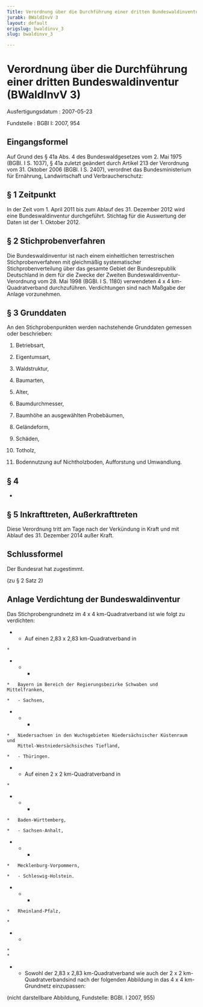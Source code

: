 ```yaml
---
Title: Verordnung über die Durchführung einer dritten Bundeswaldinventur
jurabk: BWaldInvV 3
layout: default
origslug: bwaldinvv_3
slug: bwaldinvv_3

---
```


# Verordnung über die Durchführung einer dritten Bundeswaldinventur (BWaldInvV 3)

Ausfertigungsdatum
:   2007-05-23

Fundstelle
:   BGBl I: 2007, 954



## Eingangsformel

Auf Grund des § 41a Abs. 4 des Bundeswaldgesetzes vom 2. Mai 1975
(BGBl. I S. 1037), § 41a zuletzt geändert durch Artikel 213 der
Verordnung vom 31. Oktober 2006 (BGBl. I S. 2407), verordnet das
Bundesministerium für Ernährung, Landwirtschaft und Verbraucherschutz:


## § 1 Zeitpunkt

In der Zeit vom 1. April 2011 bis zum Ablauf des 31. Dezember 2012
wird eine Bundeswaldinventur durchgeführt. Stichtag für die Auswertung
der Daten ist der 1. Oktober 2012.


## § 2 Stichprobenverfahren

Die Bundeswaldinventur ist nach einem einheitlichen terrestrischen
Stichprobenverfahren mit gleichmäßig systematischer
Stichprobenverteilung über das gesamte Gebiet der Bundesrepublik
Deutschland in dem für die Zwecke der Zweiten Bundeswaldinventur-
Verordnung vom 28. Mai 1998 (BGBl. I S. 1180) verwendeten 4 x 4 km-
Quadratverband durchzuführen. Verdichtungen sind nach Maßgabe der
Anlage vorzunehmen.


## § 3 Grunddaten

An den Stichprobenpunkten werden nachstehende Grunddaten gemessen oder
beschrieben:

1.  Betriebsart,


2.  Eigentumsart,


3.  Waldstruktur,


4.  Baumarten,


5.  Alter,


6.  Baumdurchmesser,


7.  Baumhöhe an ausgewählten Probebäumen,


8.  Geländeform,


9.  Schäden,


10. Totholz,


11. Bodennutzung auf Nichtholzboden, Aufforstung und Umwandlung.





## § 4

-


## § 5 Inkrafttreten, Außerkrafttreten

Diese Verordnung tritt am Tage nach der Verkündung in Kraft und mit
Ablauf des 31. Dezember 2014 außer Kraft.


## Schlussformel

Der Bundesrat hat zugestimmt.

(zu § 2 Satz 2)

## Anlage Verdichtung der Bundeswaldinventur

Das Stichprobengrundnetz im 4 x 4 km-Quadratverband ist wie folgt zu
verdichten:

*    *   Auf einen 2,83 x 2,83 km-Quadratverband in

    *

*    *   -

    *   Bayern im Bereich der Regierungsbezirke Schwaben und Mittelfranken,

    *   - Sachsen,


*    *   -

    *   Niedersachsen in den Wuchsgebieten Niedersächsischer Küstenraum und
        Mittel-Westniedersächsisches Tiefland,

    *   - Thüringen.


*    *   Auf einen 2 x 2 km-Quadratverband in

    *

*    *   -

    *   Baden-Württemberg,

    *   - Sachsen-Anhalt,


*    *   -

    *   Mecklenburg-Vorpommern,

    *   - Schleswig-Holstein.


*    *   -

    *   Rheinland-Pfalz,

    *

*    *
    *
    *

*    *   Sowohl der 2,83 x 2,83 km-Quadratverband wie auch der 2 x 2 km-
        Quadratverbandsind nach der folgenden Abbildung in das 4 x 4 km-
        Grundnetz einzupassen:



(nicht darstellbare Abbildung,
Fundstelle: BGBl. I 2007, 955)

